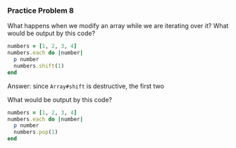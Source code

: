 ### Practice Problem 8
What happens when we modify an array while we are iterating over it? What would be output by this code?

```Ruby
numbers = [1, 2, 3, 4]
numbers.each do |number|
  p number
  numbers.shift(1)
end
```
Answer: since `Array#shift` is destructive, the first two 

What would be output by this code?

```Ruby
numbers = [1, 2, 3, 4]
numbers.each do |number|
  p number
  numbers.pop(1)
end
```

